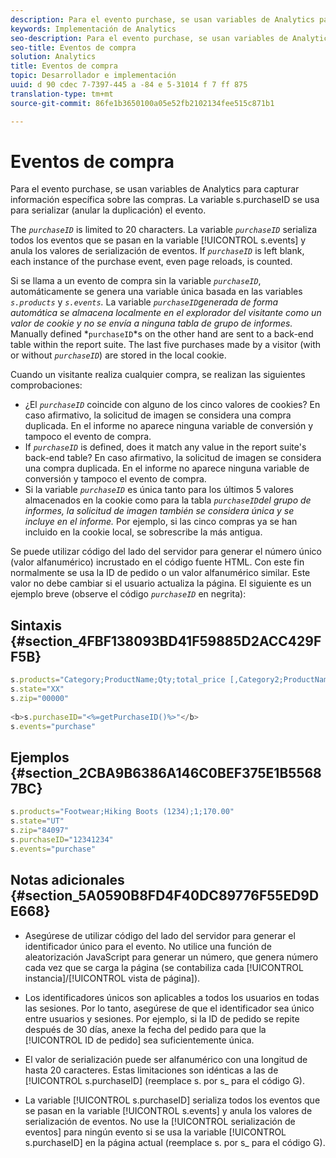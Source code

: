 ```yaml
---
description: Para el evento purchase, se usan variables de Analytics para capturar información específica sobre las compras. La variable s.purchaseID se usa para serializar (anular la duplicación) el evento.
keywords: Implementación de Analytics
seo-description: Para el evento purchase, se usan variables de Analytics para capturar información específica sobre las compras. La variable s.purchaseID se usa para serializar (anular la duplicación) el evento.
seo-title: Eventos de compra
solution: Analytics
title: Eventos de compra
topic: Desarrollador e implementación
uuid: d 90 cdec 7-7397-445 a -84 e 5-31014 f 7 ff 875
translation-type: tm+mt
source-git-commit: 86fe1b3650100a05e52fb2102134fee515c871b1

---
```



# Eventos de compra

Para el evento purchase, se usan variables de Analytics para capturar información específica sobre las compras. La variable s.purchaseID se usa para serializar (anular la duplicación) el evento.

The *`purchaseID`* is limited to 20 characters. La variable *`purchaseID`* serializa todos los eventos que se pasan en la variable [!UICONTROL s.events] y anula los valores de serialización de eventos. If *`purchaseID`* is left blank, each instance of the purchase event, even page reloads, is counted.

Si se llama a un evento de compra sin la variable *`purchaseID`*, automáticamente se genera una variable única basada en las variables *`s.products`* y *`s.events`.* La variable *`purchaseID`generada de forma automática se almacena localmente en el explorador del visitante como un valor de cookie y no se envía a ninguna tabla de grupo de informes.* Manually defined *`purchaseID`*s on the other hand are sent to a back-end table within the report suite. The last five purchases made by a visitor (with or without *`purchaseID`*) are stored in the local cookie.

Cuando un visitante realiza cualquier compra, se realizan las siguientes comprobaciones:

* ¿El *`purchaseID`* coincide con alguno de los cinco valores de cookies? En caso afirmativo, la solicitud de imagen se considera una compra duplicada. En el informe no aparece ninguna variable de conversión y tampoco el evento de compra.
* If *`purchaseID`* is defined, does it match any value in the report suite's back-end table? En caso afirmativo, la solicitud de imagen se considera una compra duplicada. En el informe no aparece ninguna variable de conversión y tampoco el evento de compra.
* Si la variable *`purchaseID`* es única tanto para los últimos 5 valores almacenados en la cookie como para la tabla *`purchaseID`del grupo de informes, la solicitud de imagen también se considera única y se incluye en el informe.* Por ejemplo, si las cinco compras ya se han incluido en la cookie local, se sobrescribe la más antigua.

Se puede utilizar código del lado del servidor para generar el número único (valor alfanumérico) incrustado en el código fuente HTML. Con este fin normalmente se usa la ID de pedido o un valor alfanumérico similar. Este valor no debe cambiar si el usuario actualiza la página. El siguiente es un ejemplo breve (observe el código *`purchaseID`* en negrita):

## Sintaxis {#section_4FBF138093BD41F59885D2ACC429FF5B}

```js
s.products="Category;ProductName;Qty;total_price [,Category2;ProductName2;Qty;total_price]" 
s.state="XX" 
s.zip="00000" 
 
<b>s.purchaseID="<%=getPurchaseID()%>"</b> 
s.events="purchase" 
```

## Ejemplos {#section_2CBA9B6386A146C0BEF375E1B55687BC}

```js
s.products="Footwear;Hiking Boots (1234);1;170.00" 
s.state="UT" 
s.zip="84097" 
s.purchaseID="12341234" 
s.events="purchase"
```

## Notas adicionales {#section_5A0590B8FD4F40DC89776F55ED9DE668}

* Asegúrese de utilizar código del lado del servidor para generar el identificador único para el evento. No utilice una función de aleatorización JavaScript para generar un número, que genera número cada vez que se carga la página (se contabiliza cada [!UICONTROL instancia]/[!UICONTROL vista de página]).

* Los identificadores únicos son aplicables a todos los usuarios en todas las sesiones. Por lo tanto, asegúrese de que el identificador sea único entre usuarios y sesiones. Por ejemplo, si la ID de pedido se repite después de 30 días, anexe la fecha del pedido para que la [!UICONTROL ID de pedido] sea suficientemente única.
* El valor de serialización puede ser alfanumérico con una longitud de hasta 20 caracteres. Estas limitaciones son idénticas a las de [!UICONTROL s.purchaseID] (reemplace s. por s_ para el código G).
* La variable [!UICONTROL s.purchaseID] serializa todos los eventos que se pasan en la variable [!UICONTROL s.events] y anula los valores de serialización de eventos. No use la [!UICONTROL serialización de eventos] para ningún evento si se usa la variable [!UICONTROL s.purchaseID] en la página actual (reemplace s. por s_ para el código G).


